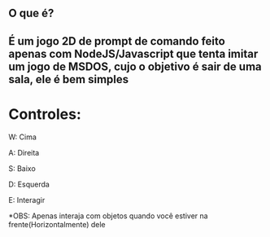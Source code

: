 O que é?
-
É um jogo 2D de prompt de comando feito apenas com NodeJS/Javascript que tenta imitar um jogo de MSDOS, cujo o objetivo é sair de uma sala, ele é bem simples 
-
<div>
<h1>Controles:</h1>
<p>W: Cima</p>
<p>A: Direita</p>
<p>S: Baixo</p>
<p>D: Esquerda</p>
<p>E: Interagir</p>
<p>*OBS: Apenas interaja com objetos quando você estiver na frente(Horizontalmente) dele</p>
</div>
